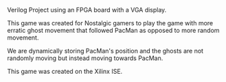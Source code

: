 Verilog Project using an FPGA board with a VGA display.

This game was created for Nostalgic gamers to play the game with more erratic ghost movement that followed PacMan as opposed to more random movement.

We are dynamically storing PacMan's position and the ghosts are not randomly moving but instead moving towards PacMan. 

This game was created on the Xilinx ISE. 
